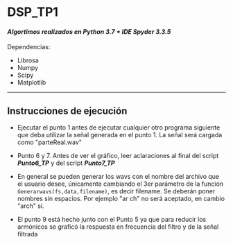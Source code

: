 # DSP_TP1

#### ***Algortimos realizados en Python 3.7 + IDE Spyder 3.3.5***

Dependencias: 
- Librosa
- Numpy
- Scipy
- Matplotlib
---
## Instrucciones de ejecución

* Ejecutar el punto 1 antes de ejecutar cualquier otro programa siguiente que deba utilizar la señal generada en el punto 1. La señal será cargada como "parteReal.wav"

* Punto 6 y 7. Antes de ver el gráfico, leer aclaraciones al final del script ***Punto6_TP*** y del script ***Punto7_TP***

* En general se pueden generar los wavs con el nombre del archivo que el usuario desee, únicamente cambiando el 3er parámetro de la función `Generarwavs(fs,data,filename)`, es decir filename. Se deberán poner nombres sin espacios. Por ejemplo "ar ch" no será aceptado, en cambio "arch" sí.

* El punto 9 está hecho junto con el Punto 5 ya que para reducir los armónicos se graficó la respuesta en frecuencia del filtro y de la señal filtrada
